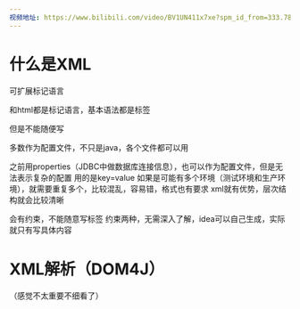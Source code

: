 ```yaml
---
视频地址: https://www.bilibili.com/video/BV1UN411x7xe?spm_id_from=333.788.videopod.episodes&vd_source=a503248b608b8da9614b6dd7eb24901d&p=53
---
```

# 什么是XML

可扩展标记语言

和html都是标记语言，基本语法都是标签

但是不能随便写

多数作为配置文件，不只是java，各个文件都可以用

之前用properties（JDBC中做数据库连接信息），也可以作为配置文件，但是无法表示复杂的配置
用的是key=value
如果是可能有多个环境（测试环境和生产环境），就需要重复多个，比较混乱，容易错，格式也有要求
xml就有优势，层次结构就会比较清晰

会有约束，不能随意写标签
约束两种，无需深入了解，idea可以自己生成，实际就只有写具体内容

# XML解析（DOM4J）

（感觉不太重要不细看了）
